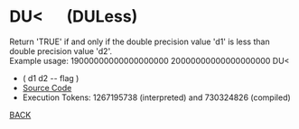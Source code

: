 # DU&lt; &emsp; (DULess)
Return 'TRUE' if and only if the double precision value 'd1' is less than double precision value 'd2'.<br/>Example usage: 19000000000000000000 20000000000000000000 DU<
* ( d1 d2 -- flag )
* [Source Code](../words/shando/DULess.cs)
* Execution Tokens: 1267195738 (interpreted) and 730324826 (compiled)


[BACK](builtins.md#DULess)
